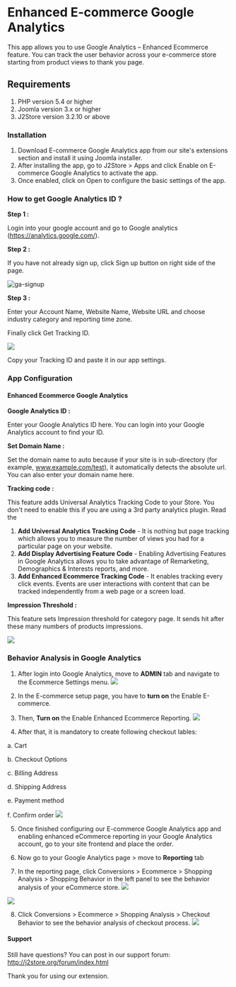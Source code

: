 # Enhanced E-commerce Google Analytics

This app allows you to use Google Analytics – Enhanced Ecommerce feature. You can track the user behavior across your e-commerce store starting from product views to thank you page.

## Requirements

1. PHP version 5.4 or higher
2. Joomla version 3.x or higher
3. J2Store version 3.2.10 or above

### Installation

1. Download E-commerce Google Analytics app from our site's extensions section and install it using Joomla installer.
2. After installing the app, go to J2Store > Apps and click Enable on E-commerce Google Analytics to activate the app.
3. Once enabled, click on Open to configure the basic settings of the app.

### How to get Google Analytics ID ?

**Step 1 :**

Login into your google account and go to Google analytics (<https://analytics.google.com/>).

**Step 2 :**

If you have not already sign up, click Sign up button on right side of the page.

![ga-signup](./assets/images/ga-signup.png)

**Step 3 :**

Enter your Account Name, Website Name, Website URL and choose industry category and reporting time zone.

Finally click Get Tracking ID.

![](./assets/images/get-tracking-id.png)

Copy your Tracking ID and paste it in our app settings.

### App Configuration

#### Enhanced Ecommerce Google Analytics

**Google Analytics ID :**

Enter your Google Analytics ID here. You can login into your Google Analytics account to find your ID.

**Set Domain Name :**

Set the domain name to auto because if your site is in sub-directory (for example, www.example.com/test), it automatically detects the absolute url. You can also enter your domain name here.

**Tracking code :**

This feature adds Universal Analytics Tracking Code to your Store. You don't need to enable this if you are using a 3rd party analytics plugin. Read the

1. **Add Universal Analytics Tracking Code** - It is nothing but page tracking which allows you to measure the number of views you had for a particular page on your website.
2. **Add Display Advertising Feature Code** - Enabling Advertising Features in Google Analytics allows you to take advantage of Remarketing, Demographics & Interests reports, and more.
3. **Add Enhanced Ecommerce Tracking Code** - It enables tracking every click events. Events are user interactions with content that can be tracked independently from a web page or a screen load.

**Impression Threshold :**

This feature sets Impression threshold for category page. It sends hit after these many numbers of products impressions.

![](./assets/images/ga-app-settings.png)

### Behavior Analysis in Google Analytics

1. After login into Google Analytics, move to **ADMIN** tab and navigate to the Ecommerce Settings menu. ![](./assets/images/ga-ecommerce-settings.png)
2. In the E-commerce setup page, you have to **turn on** the Enable E-commerce.

3. Then, **Turn on** the Enable Enhanced Ecommerce Reporting. ![](./assets/images/ga-enable-ecommerce.png)

4. After that, it is mandatory to create following checkout lables:

  a. Cart

  b. Checkout Options

  c. Billing Address

  d. Shipping Address

  e. Payment method

  f. Confirm order ![](./assets/images/ga-checkout-labels.png)

5. Once finished configuring our E-commerce Google Analytics app and enabling enhanced eCommerce reporting in your Google Analytics account, go to your site frontend and place the order.

6. Now go to your Google Analytics page > move to **Reporting** tab

7. In the reporting page, click Conversions > Ecommerce > Shopping Analysis > Shopping Behavior in the left panel to see the behavior analysis of your eCommerce store. ![](./assets/images/ga-behavior-analysis.png)

  ![](./assets/images/shopping_behavior_analysis.png)

8. Click Conversions > Ecommerce > Shopping Analysis > Checkout Behavior to see the behavior analysis of checkout process. ![](./assets/images/checkout_behaviour_analysis.png)

#### Support

Still have questions? You can post in our support forum: <http://j2store.org/forum/index.html>

Thank you for using our extension.
